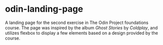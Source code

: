 # odin-landing-page

A landing page for the second exercise in The Odin Project foundations course.
The page was inspired by the album <i>Ghost Stories</i> by <i>Coldplay</i>, and utilizes flexbox to display a few elements based on a design provided by the course.

